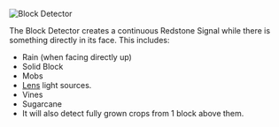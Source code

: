 ![Block Detector](block:betterwithmods:detector)

The Block Detector creates a continuous Redstone Signal while there is something directly in its face. 
This includes:
* Rain (when facing directly up)
* Solid Block 
* Mobs  
* [Lens](lens.md) light sources.  
* Vines 
* Sugarcane 
* It will also detect fully grown crops from 1 block above them. 
 


